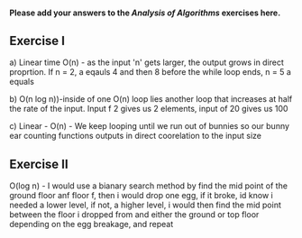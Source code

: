 #### Please add your answers to the ***Analysis of  Algorithms*** exercises here.

## Exercise I

a) Linear time O(n) - as the input 'n' gets larger, the output grows in direct proprtion. If n = 2, a eqauls 4 and then 8 before the while loop ends, n = 5 a equals


b) O(n log n))-inside of one O(n) loop lies another loop that increases at half the rate of the input. Input f 2 gives us 2 elements, input of 20 gives us 100


c) Linear - O(n) - We keep looping until we run out of bunnies so our bunny ear counting functions outputs in direct coorelation to the input size

## Exercise II

O(log n) - I would use a bianary search method by find the mid point of the ground floor anf floor f, then i would drop one egg, if it broke, id know i needed a lower level, if not, a higher level, i would then find the mid point between the floor i dropped from and either the ground or top floor depending on the egg breakage, and repeat
